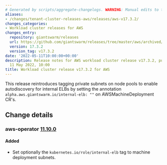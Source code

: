 ```yaml
---
# Generated by scripts/aggregate-changelogs. WARNING: Manual edits to this files will be overwritten.
aliases:
- /changes/tenant-cluster-releases-aws/releases/aws-v17.3.2/
changes_categories:
- Workload cluster releases for AWS
changes_entry:
  repository: giantswarm/releases
  url: https://github.com/giantswarm/releases/tree/master/aws/archived/v17.3.2
  version: 17.3.2
  version_tag: v17.3.2
date: '2022-05-11T10:00:00+00:00'
description: Release notes for AWS workload cluster release v17.3.2, published on
  11 May 2022, 10:00
title: Workload cluster release v17.3.2 for AWS
---
```


This release reintroduces tagging private subnets on node pools to enable autodiscovery for internal ELBs by setting the annotation `alpha.aws.giantswarm.io/internal-elb: ""` on AWSMachineDeployment CR's.

## Change details


### aws-operator [11.10.0](https://github.com/giantswarm/aws-operator/releases/tag/v11.10.0)

#### Added
 - Set optionally the `kubernetes.io/role/internal-elb` tag to machine deployment subnets.
